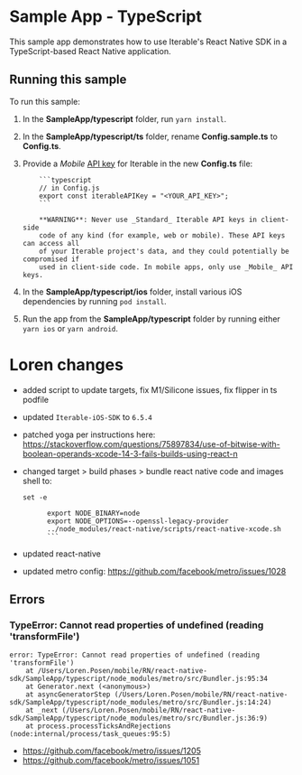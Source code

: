 # Sample App - TypeScript

This sample app demonstrates how to use Iterable's React Native SDK in a
TypeScript-based React Native application.

## Running this sample

To run this sample:

1.  In the **SampleApp/typescript** folder, run `yarn install`.

2.  In the **SampleApp/typescript/ts** folder, rename **Config.sample.ts** to
    **Config.ts**.

3.  Provide a _Mobile_ [API key](https://support.iterable.com/hc/articles/360043464871)
    for Iterable in the new **Config.ts** file:

        	```typescript
        	// in Config.js
        	export const iterableAPIKey = "<YOUR_API_KEY>";
        	```

        	**WARNING**: Never use _Standard_ Iterable API keys in client-side
        	code of any kind (for example, web or mobile). These API keys can access all
        	of your Iterable project's data, and they could potentially be compromised if
        	used in client-side code. In mobile apps, only use _Mobile_ API keys.

4.  In the **SampleApp/typescript/ios** folder, install various iOS dependencies
    by running `pod install`.

5.  Run the app from the **SampleApp/typescript** folder by running either
    `yarn ios` or `yarn android`.

# Loren changes

- added script to update targets, fix M1/Silicone issues, fix flipper in ts
  podfile
- updated `Iterable-iOS-SDK` to `6.5.4`
- patched yoga per instructions here:
  https://stackoverflow.com/questions/75897834/use-of-bitwise-with-boolean-operands-xcode-14-3-fails-builds-using-react-n
- changed target > build phases > bundle react native code and images shell to:

  ````
  set -e

      	export NODE_BINARY=node
      	export NODE_OPTIONS=--openssl-legacy-provider
      	../node_modules/react-native/scripts/react-native-xcode.sh
      	```

  ````

- updated react-native
- updated metro config: https://github.com/facebook/metro/issues/1028

## Errors

### TypeError: Cannot read properties of undefined (reading 'transformFile')

```
error: TypeError: Cannot read properties of undefined (reading 'transformFile')
    at /Users/Loren.Posen/mobile/RN/react-native-sdk/SampleApp/typescript/node_modules/metro/src/Bundler.js:95:34
    at Generator.next (<anonymous>)
    at asyncGeneratorStep (/Users/Loren.Posen/mobile/RN/react-native-sdk/SampleApp/typescript/node_modules/metro/src/Bundler.js:14:24)
    at _next (/Users/Loren.Posen/mobile/RN/react-native-sdk/SampleApp/typescript/node_modules/metro/src/Bundler.js:36:9)
    at process.processTicksAndRejections (node:internal/process/task_queues:95:5)
```

- https://github.com/facebook/metro/issues/1205
- https://github.com/facebook/metro/issues/1051
